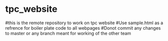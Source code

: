 # tpc_website
#this is the remote repository to work on tpc website
#Use sample.html as a refrence for boiler plate code to all webpages
#Donot commit any changes to master or any branch meant for working of the other team 
